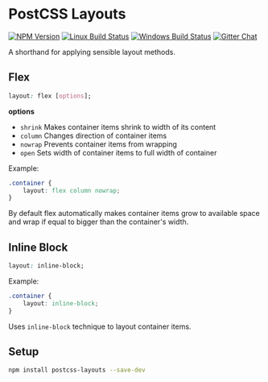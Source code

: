 # PostCSS Layouts

[![NPM Version][npm-img]][npm-url]
[![Linux Build Status][cli-img]][cli-url]
[![Windows Build Status][win-img]][win-url]
[![Gitter Chat][git-img]][git-url]

A shorthand for applying sensible layout methods.

## Flex

```css
layout: flex [options];
```

**options**
- `shrink` Makes container items shrink to width of its content
- `column` Changes direction of container items
- `nowrap` Prevents container items from wrapping
- `open`   Sets width of container items to full width of container

Example:
```css
.container {
    layout: flex column nowrap;
}
```

By default flex automatically makes container items grow to available space and wrap if equal to bigger than the container's width.


## Inline Block

```css
layout: inline-block;
```

Example:

```css
.container {
    layout: inline-block;
}
```

Uses `inline-block` technique to layout container items.


## Setup

```bash
npm install postcss-layouts --save-dev
```


[npm-url]: https://www.npmjs.com/package/postcss-layouts
[npm-img]: https://img.shields.io/npm/v/postcss-layouts.svg
[cli-url]: https://travis-ci.org/mindthetic/postcss-layouts
[cli-img]: https://img.shields.io/travis/mindthetic/postcss-layouts.svg
[win-url]: https://ci.appveyor.com/project/mindthetic/postcss-layouts
[win-img]: https://img.shields.io/appveyor/ci/mindthetic/postcss-layouts.svg
[git-url]: https://gitter.im/postcss/postcss
[git-img]: https://img.shields.io/badge/chat-gitter-blue.svg

[PostCSS]: https://github.com/postcss/postcss
